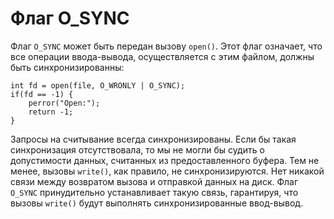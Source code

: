 # Флаг O_SYNC

Флаг `O_SYNC` может быть передан вызову `open()`. Этот флаг означает, что все операции ввода-вывода, осуществляется с этим файлом, должны быть синхронизированны:

    int fd = open(file, O_WRONLY | O_SYNC);
    if(fd == -1) {
        perror("Open:");
        return -1;
    }

Запросы на считывание всегда синхронизированы. Если бы такая синхронизация отсутствовала, то мы не могли бы судить о допустимости данных, считанных из предоставленного буфера. Тем не менее, вызовы `write()`, как правило, не синхронизируются. Нет никакой связи между возвратом вызова и отправкой данных на диск. Флаг `O_SYNC` принудительно устанавливает такую связь, гарантируя, что вызовы `write()` будут выполнять синхронизированные ввод-вывод.